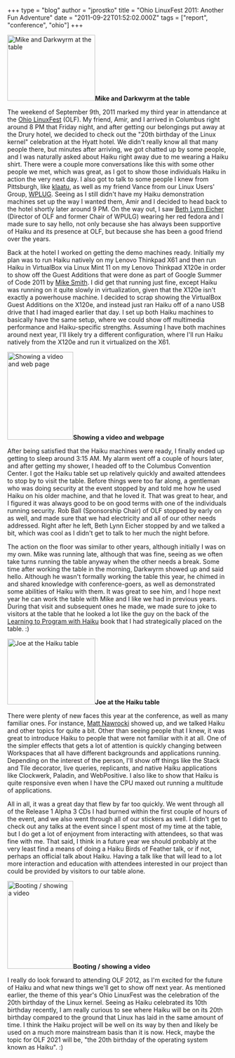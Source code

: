 +++
type = "blog"
author = "jprostko"
title = "Ohio LinuxFest 2011: Another Fun Adventure"
date = "2011-09-22T01:52:02.000Z"
tags = ["report", "conference", "ohio"]
+++

<span class="inline right"><a href="http://www.joeprostko.com/files/screenshots/2011-09-10-mike_and_darkwyrm_800.jpg" rel="lightbox"><img src="http://www.joeprostko.com/files/screenshots/2011-09-10-mike_and_darkwyrm_800.thumbnail.jpg" alt="Mike and Darkwyrm at the table" title="Mike and Darkwyrm at the table" class="image image-thumbnail" width="200" height="150" /></a><span class="caption" style="width: 198px;"><strong>Mike and Darkwyrm at the table</strong></span></span>

The weekend of September 9th, 2011 marked my third year in attendance at the <a href="ohiolinux.org">Ohio LinuxFest</a> (OLF).  My friend, Amir, and I arrived in Columbus right around 8 PM that Friday night, and after getting our belongings put away at the Drury hotel, we decided to check out the "20th birthday of the Linux kernel" celebration at the Hyatt hotel.  We didn't really know all that many people there, but minutes after arriving, we got chatted up by some people, and I was naturally asked about Haiku right away due to me wearing a Haiku shirt.  There were a couple more conversations like this with some other people we met, which was great, as I got to show those individuals Haiku in action the very next day.  I also got to talk to some people I knew from Pittsburgh, like <a href="http://thebadapples.info/">klaatu</a>, as well as my friend Vance from our Linux Users' Group, <a href="http://www.wplug.org">WPLUG</a>.  Seeing as I still didn't have my Haiku demonstration machines set up the way I wanted them, Amir and I decided to head back to the hotel shortly later around 9 PM.  On the way out, I saw <a href="whatwillweuse.com">Beth Lynn Eicher</a> (Director of OLF and former Chair of WPULG) wearing her red fedora and I made sure to say hello, not only because she has always been supportive of Haiku and its presence at OLF, but because she has been a good friend over the years.

Back at the hotel I worked on getting the demo machines ready.  Initially my plan was to run Haiku natively on my Lenovo Thinkpad X61 and then run Haiku in VirtualBox via Linux Mint 11 on my Lenovo Thinkpad X120e in order to show off the Guest Additions that were done as part of Google Summer of Code 2011 by <a href="/blog/scgtrp">Mike Smith</a>. I did get that running just fine, except Haiku was running on it quite slowly in virtualization, given that the X120e isn't exactly a powerhouse machine.  I decided to scrap showing the VirtualBox Guest Additions on the X120e, and instead just ran Haiku off of a nano USB drive that I had imaged earlier that day.  I set up both Haiku machines to basically have the same setup, where we could show off multimedia performance and Haiku-specific strengths.  Assuming I have both machines around next year, I'll likely try a different configuration, where I'll run Haiku natively from the X120e and run it virtualized on the X61.

<span class="inline left"><a href="http://www.joeprostko.com/files/screenshots/2011-09-10-begeistert_and_web_positive_800.jpg" rel="lightbox"><img src="http://www.joeprostko.com/files/screenshots/2011-09-10-begeistert_and_web_positive_800.thumbnail.jpg" alt="Showing a video and web page" title="Showing a video and web page" class="image image-thumbnail" width="150" height="200" /></a><span class="caption" style="width: 198px;"><strong>Showing a video and webpage</strong></span></span>

After being satisfied that the Haiku machines were ready, I finally ended up getting to sleep around 3:15 AM.  My alarm went off a couple of hours later, and after getting my shower, I headed off to the Columbus Convention Center.  I got the Haiku table set up relatively quickly and awaited attendees to stop by to visit the table.  Before things were too far along, a gentleman who was doing security at the event stopped by and told me how he used Haiku on his older machine, and that he loved it.  That was great to hear, and I figured it was always good to be on good terms with one of the individuals running security.  Rob Ball (Sponsorship Chair) of OLF stopped by early on as well, and made sure that we had electricity and all of our other needs addressed.  Right after he left, Beth Lynn Eicher stopped by and we talked a bit, which was cool as I didn't get to talk to her much the night before.
<!--more-->
The action on the floor was similar to other years, although initially I was on my own.  Mike was running late, although that was fine, seeing as we often take turns running the table anyway when the other needs a break.  Some time after working the table in the morning, Darkwyrm showed up and said hello.  Although he wasn't formally working the table this year, he chimed in and shared knowledge with conference-goers, as well as demonstrated some abilities of Haiku with them.  It was great to see him, and I hope next year he can work the table with Mike and I like we had in previous years.  During that visit and subsequent ones he made, we made sure to joke to visitors at the table that he looked a lot like the guy on the back of the <a href="http://www.lulu.com/product/paperback/learning-to-program-with-haiku/11914307">Learning to Program with Haiku</a> book that I had strategically placed on the table.  :)

<span class="inline right"><a href="http://www.joeprostko.com/files/screenshots/2011-09-10-joe_800.jpg" rel="lightbox"><img src="http://www.joeprostko.com/files/screenshots/2011-09-10-joe_800.thumbnail.jpg" alt="Joe at the Haiku table" title="Joe at the Haiku table" class="image image-thumbnail" width="200" height="150" /></a><span class="caption" style="width: 198px;"><strong>Joe at the Haiku table</strong></span></span>

There were plenty of new faces this year at the conference, as well as many familiar ones.  For instance, <a href="/blog/rhapsodyguru/2010-11-05_epic_haiku_tutorial_video_series_now_making">Matt Nawrocki</a> showed up, and we talked Haiku and other topics for quite a bit.  Other than seeing people that I knew, it was great to introduce Haiku to people that were not familiar with it at all.  One of the simpler effects that gets a lot of attention is quickly changing between Workspaces that all have different backgrounds and applications running.  Depending on the interest of the person, I'll show off things like the Stack and Tile decorator, live queries, replicants, and native Haiku applications like Clockwerk, Paladin, and WebPositive.  I also like to show that Haiku is quite responsive even when I have the CPU maxed out running a multitude of applications.

All in all, it was a great day that flew by far too quickly.  We went through all of the Release 1 Alpha 3 CDs I had burned within the first couple of hours of the event, and we also went through all of our stickers as well.  I didn't get to check out any talks at the event since I spent most of my time at the table, but I do get a lot of enjoyment from interacting with attendees, so that was fine with me.  That said, I think in a future year we should probably at the very least find a means of doing a Haiku Birds of Feather talk, or if not, perhaps an official talk about Haiku.  Having a talk like that will lead to a lot more interaction and education with attendees interested in our project than could be provided by visitors to our table alone.

<span class="inline left"><a href="http://www.joeprostko.com/files/screenshots/2011-09-10-boot_and_dr_horrible_800.jpg" rel="lightbox"><img src="http://www.joeprostko.com/files/screenshots/2011-09-10-boot_and_dr_horrible_800.thumbnail.jpg" alt="Booting / showing a video" title="Booting / showing a video" class="image image-thumbnail" width="150" height="200" /></a><span class="caption" style="width: 198px;"><strong>Booting / showing a video</strong></span></span>

I really do look forward to attending OLF 2012, as I'm excited for the future of Haiku and what new things we'll get to show off next year.  As mentioned earlier, the theme of this year's Ohio LinuxFest was the celebration of the 20th birthday of the Linux kernel.  Seeing as Haiku celebrated its 10th birthday recently, I am really curious to see where Haiku will be on its 20th birthday compared to the ground that Linux has laid in the same amount of time.  I think the Haiku project will be well on its way by then and likely be used on a much more mainstream basis than it is now.  Heck, maybe the topic for OLF 2021 will be, "the 20th birthday of the operating system known as Haiku".  :)